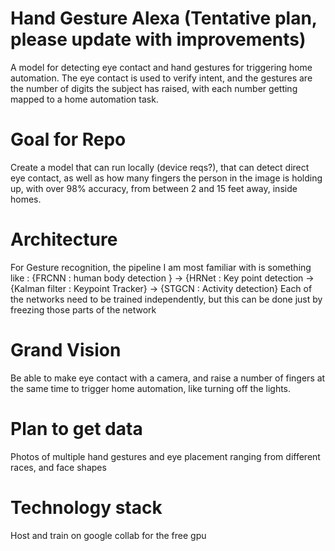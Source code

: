 # Hand Gesture Alexa (Tentative plan, please update with improvements)
A model for detecting eye contact and hand gestures for triggering home automation. The eye contact is used to verify intent, and the gestures are the number of digits the subject has raised, with each number getting mapped to a home automation task.

# Goal for Repo
Create a model that can run locally (device reqs?), that can detect direct eye contact, as well as how many fingers the person in the image is holding up, with over 98% accuracy, from between 2 and 15 feet away, inside homes.

# Architecture
For Gesture recognition, the pipeline I am most familiar with is something like : {FRCNN : human body detection } -> {HRNet : Key point detection -> {Kalman filter : Keypoint Tracker} ->  {STGCN :  Activity detection}
Each of the networks need to be trained independently, but this can be done just by freezing those parts of the network

# Grand Vision
Be able to make eye contact with a camera, and raise a number of fingers at the same time to trigger home automation, like turning off the lights.

# Plan to get data
Photos of multiple hand gestures and eye placement ranging from different races, and face shapes

# Technology stack
Host and train on google collab for the free gpu
